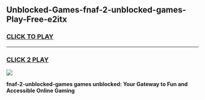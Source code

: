 
## Unblocked-Games-fnaf-2-unblocked-games-Play-Free-e2itx
<h3>
<a href="https://premium76.site?title=fnaf-2-unblocked-games&ref=19M">CLICK TO PLAY</a></h3>
<hr>

<h3>
<a href="https://premium76.site?title=fnaf-2-unblocked-games&ref=19M">CLICK 2 PLAY</a>
  
</h3>

<a href="https://premium76.site?title=fnaf-2-unblocked-games&ref=19M"><img src="https://clearcache.store/games.png"></a>


**fnaf-2-unblocked-games games unblocked: Your Gateway to Fun and Accessible Online Gaming**
